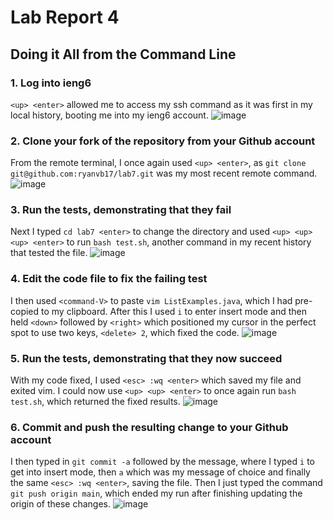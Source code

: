 # Lab Report 4
## Doing it All from the Command Line

### 1. Log into ieng6
```<up> <enter>``` allowed me to access my ssh command as it was first in my local history,
booting me into my ieng6 account.
![image](ssh.png)

### 2. Clone your fork of the repository from your Github account
From the remote terminal, I once again used ```<up> <enter>```, as 
```git clone git@github.com:ryanvb17/lab7.git``` was my most recent remote command.
![image](clone.png)

### 3. Run the tests, demonstrating that they fail
Next I typed ```cd lab7 <enter>``` to change the directory and used ```<up> <up> <up> <enter>``` to run ```bash test.sh```,
another command in my recent history that tested the file.
![image](run1.png)

### 4. Edit the code file to fix the failing test
I then used ```<command-V>``` to paste ```vim ListExamples.java```, which I had pre-copied to my clipboard. 
After this I used ```i``` to enter insert mode and then held ```<down>``` followed by ```<right>```
which positioned my cursor in the perfect spot to use two keys, ```<delete> 2```, which fixed the code.
![image](vim.png)

### 5. Run the tests, demonstrating that they now succeed
With my code fixed, I used ```<esc> :wq <enter>``` which saved my file and exited vim.
I could now use ```<up> <up> <enter>``` to once again run ```bash test.sh```, which returned the fixed results.
![image](run2.png)

### 6. Commit and push the resulting change to your Github account
I then typed in ```git commit -a``` followed by the message, where I typed ```i``` to get into insert mode, 
then ```a``` which was my message of choice and finally the same ```<esc> :wq <enter>```, 
saving the file. Then I just typed the command ```git push origin main```, 
which ended my run after finishing updating the origin of these changes.
![image](push.png)

